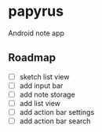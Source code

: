# papyrus
Android note app

## Roadmap
- [ ] sketch list view
- [ ] add input bar
- [ ] add note storage
- [ ] add list view
- [ ] add action bar settings
- [ ] add action bar search
